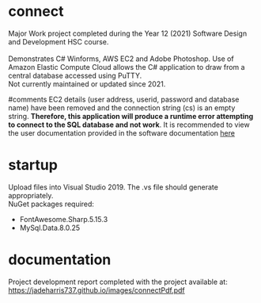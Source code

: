 # connect
Major Work project completed during the Year 12 (2021) Software Design and Development HSC course. <br /><br />
Demonstrates C# Winforms, AWS EC2 and Adobe Photoshop. Use of Amazon Elastic Compute Cloud allows the C# application to draw from a central database accessed using PuTTY.<br />
Not currently maintained or updated since 2021.

#comments
EC2 details (user address, userid, password and database name) have been removed and the connection string (cs) is an empty string. <b>Therefore, this application will produce a runtime error attempting to connect to the SQL database and not work</b>. It is recommended to view the user documentation provided in the software documentation <a href="#document">here</a><br />

# startup
Upload files into Visual Studio 2019. The .vs file should generate appropriately. <br />
NuGet packages required:
- FontAwesome.Sharp.5.15.3
- MySql.Data.8.0.25

# documentation
Project development report completed with the project available at: https://jadeharris737.github.io/images/connectPdf.pdf
